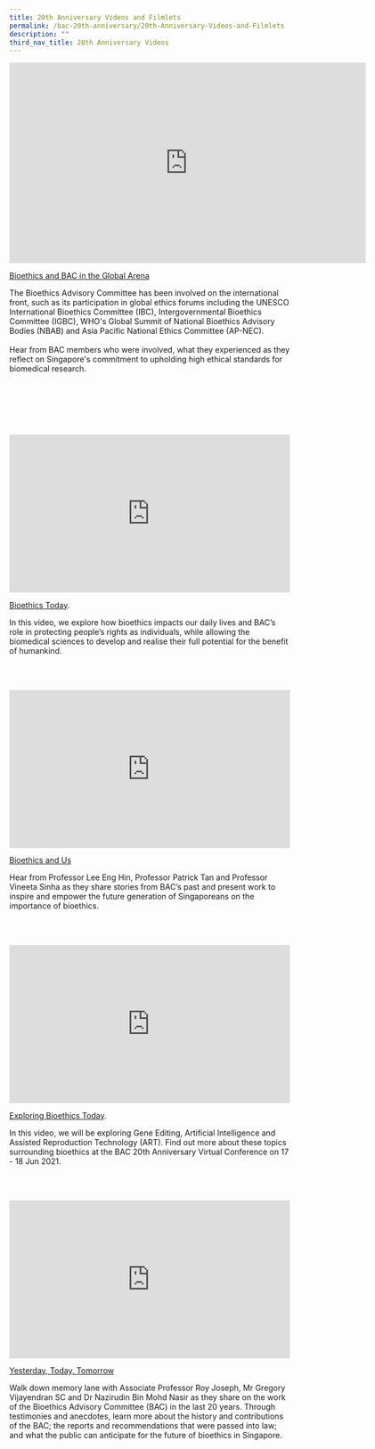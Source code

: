 ```yaml
---
title: 20th Anniversary Videos and Filmlets
permalink: /bac-20th-anniversary/20th-Anniversary-Videos-and-Filmlets
description: ""
third_nav_title: 20th Anniversary Videos
---
```

<iframe src="https://player.vimeo.com/video/558376960?h=c79d3d46a0" width="640" height="360" frameborder="0" allow="autoplay; fullscreen; picture-in-picture" allowfullscreen></iframe>
<p><a href="https://vimeo.com/558376960">Bioethics and BAC in the Global Arena</a></p>
<p>The Bioethics Advisory Committee has been involved on the international front, such as its participation in global ethics forums including the UNESCO International Bioethics Committee (IBC), Intergovernmental Bioethics Committee (IGBC), WHO&#039;s Global Summit of National Bioethics Advisory Bodies (NBAB) and Asia Pacific National Ethics Committee (AP-NEC).<br />
<br />
Hear from BAC members who were involved, what they experienced as they reflect on Singapore&#039;s commitment to upholding high ethical standards for biomedical research.</p>

<br><br>

<br><br>


<div style="padding:56.25% 0 0 0;position:relative;"><iframe src="https://player.vimeo.com/video/531112881?h=121800375c&title=0&byline=0&portrait=0" style="position:absolute;top:0;left:0;width:100%;height:100%;" frameborder="0" allow="autoplay; fullscreen; picture-in-picture" allowfullscreen></iframe></div>
<p><a href="https://vimeo.com/531112881">Bioethics Today</a>.</p>
<p>In this video, we explore how bioethics impacts our daily lives and BAC&rsquo;s role in protecting people&rsquo;s rights as individuals, while allowing the biomedical sciences to develop and realise their full potential for the benefit of humankind.</p>

<br><br>

<div style="padding:56.25% 0 0 0;position:relative;"><iframe src="https://player.vimeo.com/video/542601671?h=1404521d33&title=0&byline=0&portrait=0" style="position:absolute;top:0;left:0;width:100%;height:100%;" frameborder="0" allow="autoplay; fullscreen; picture-in-picture" allowfullscreen></iframe></div>
<p><a href="https://vimeo.com/542601671">Bioethics and Us</a></p>
<p>Hear from Professor Lee Eng Hin, Professor Patrick Tan and Professor Vineeta Sinha as they share stories from BAC&rsquo;s past and present work to inspire and empower the future generation of Singaporeans on the importance of bioethics.</p>

<br><br>

<div style="padding:56.25% 0 0 0;position:relative;"><iframe src="https://player.vimeo.com/video/553227039?h=b1df6e7524&title=0&byline=0&portrait=0" style="position:absolute;top:0;left:0;width:100%;height:100%;" frameborder="0" allow="autoplay; fullscreen; picture-in-picture" allowfullscreen></iframe></div>
<p><a href="https://vimeo.com/553227039">Exploring Bioethics Today</a>.</p>
<p>In this video, we will be exploring Gene Editing, Artificial Intelligence and Assisted Reproduction Technology (ART). Find out more about these topics surrounding bioethics at the BAC 20th Anniversary Virtual Conference on 17 - 18 Jun 2021.</p>

<br><br>

<div style="padding:56.25% 0 0 0;position:relative;"><iframe src="https://player.vimeo.com/video/562332907?h=95ac85b678" style="position:absolute;top:0;left:0;width:100%;height:100%;" frameborder="0" allow="autoplay; fullscreen; picture-in-picture" allowfullscreen></iframe></div>
<p><a href="https://vimeo.com/562332907">Yesterday, Today, Tomorrow</a></p>
<p>Walk down memory lane with Associate Professor Roy Joseph, Mr Gregory Vijayendran SC and Dr Nazirudin Bin Mohd Nasir as they share on the work of the Bioethics Advisory Committee (BAC) in the last 20 years. Through testimonies and anecdotes, learn more about the history and contributions of the BAC; the reports and recommendations that were passed into law; and what the public can anticipate for the future of bioethics in Singapore.</p>
